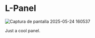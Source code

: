 # L-Panel

![Captura de pantalla 2025-05-24 160537](https://github.com/user-attachments/assets/c7ec5e60-4ee3-428b-8973-b6ded16ac467)

Just a cool panel.
